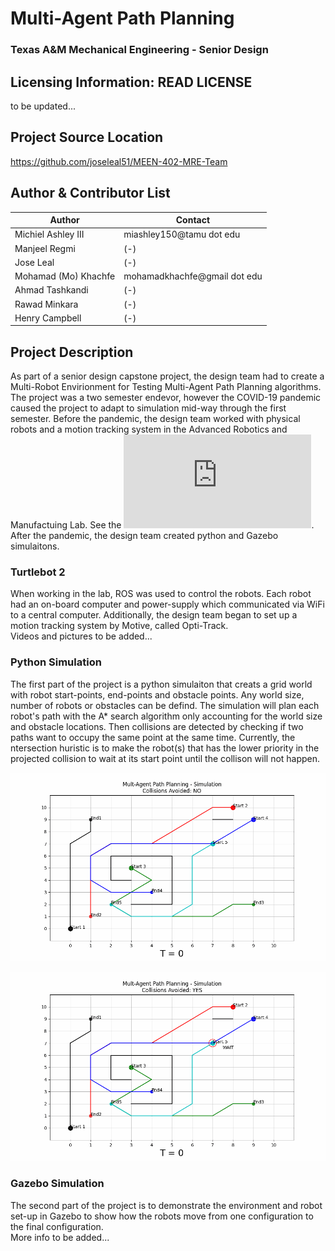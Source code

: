 # Multi-Agent Path Planning
### Texas A&M Mechanical Engineering - Senior Design

## Licensing Information: READ LICENSE

to be updated...

## Project Source Location
https://github.com/joseleal51/MEEN-402-MRE-Team

## Author & Contributor List

|Author|Contact|
|------|-------|
|Michiel Ashley III|miashley150@tamu dot edu|
|Manjeel Regmi|(-)|
|Jose Leal|(-)|
|Mohamad (Mo) Khachfe|mohamadkhachfe@gmail dot edu|
|Ahmad Tashkandi|(-)|
|Rawad Minkara|(-)|
|Henry Campbell|(-)|

## Project Description
As part of a senior design capstone project, the design team had to create a Multi-Robot Envirionment for Testing Multi-Agent Path Planning algorithms. The project was a two semester endevor, however the COVID-19 pandemic caused the project to adapt to simulation mid-way through the first semester. Before the pandemic, the design team worked with physical robots and a motion tracking system in the Advanced Robotics and Manufactuing Lab. See the ![Mechanical Engineering Research Labs](https://engineering.tamu.edu/mechanical/research/laboratories-and-groups.html). After the pandemic, the design team created python and Gazebo simulaitons.

### Turtlebot 2 
When working in the lab, ROS was used to control the robots. Each robot had an on-board computer and power-supply which communicated via WiFi to a central computer. Additionally, the design team began to set up a motion tracking system by Motive, called Opti-Track.  
Videos and pictures to be added...
 
### Python Simulation
The first part of the project is a python simulaiton that creats a grid world with robot start-points, end-points and obstacle points. Any world size, number of robots or obstacles can be defind. The simulation will plan each robot's path with the A* search algorithm only accounting for the world size and obstacle locations. Then collisions are detected by checking if two paths want to occupy the same point at the same time. Currently, the ntersection huristic is to make the robot(s) that has the lower priority in the projected collision to wait at its start point until the collison will not happen.

![alt text](https://github.com/joseleal51/MEEN-402-MRE-Team/blob/master/simulation_outputs/show_collision_FINAL_NO.gif?raw=true)

![alt text](https://github.com/joseleal51/MEEN-402-MRE-Team/blob/master/simulation_outputs/show_collision_FINAL_YES.gif?raw=true)

### Gazebo Simulation
The second part of the project is to demonstrate the environment and robot set-up in Gazebo to show how the robots move from one configuration to the final configuration.  
More info to be added...

